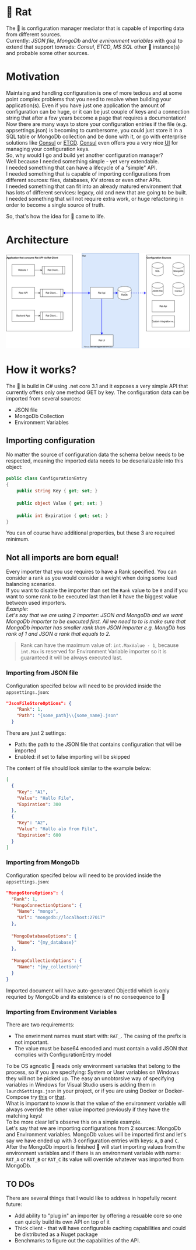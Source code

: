 # :rat: Rat

The :rat: is configuration manager mediator that is capable of importing data from different sources.  
Currently: _JSON file_, _MongoDb_ and/or _evnironment variables_ with goal to extend that support towrads: _Consul_, _ETCD_, _MS SQL_ other :rat: instance(s) and probable some other sources.

# Motivation
Maintaing and handling configuration is one of more tedious and at some point complex problems that you need to resolve when building your application(s). Even if you have just one application the amount of configuration can be huge, or it can be just couple of keys and a connection string that after a few years become a page that requires a documentation!  
Now there are many ways to store your configuration entries if the file (e.g. appsettings.json) is becoming to cumbersome, you could just store it in a SQL table or MongoDb collection and be done with it, or go with enterprise solutions like [Consul](https://www.consul.io/docs/agent/kv.html) or [ETCD](https://etcd.io/). [Consul](https://www.consul.io/docs/agent/kv.html) even offers you a very nice [UI](https://learn.hashicorp.com/consul/getting-started/ui) for managing your configuration keys.  
So, why would I go and build yet another configuration manager?  
Well because I needed something simple - yet very extendable.  
I needed something that can have a lifecycle of a "simple" API.  
I needed something that is capable of importing configurations from different sources: files, databases, KV stores or even other APIs.  
I needed something that can fit into an already matured environment that has lots of different services: legacy, old and new that are going to be built.  
I needed something that will not require extra work, or huge refactoring in order to become a single source of truth.  

So, that's how the idea for :rat: came to life. 

# Architecture
![rat system overview](Rat/documentation/diagrams/rat-overview.svg)

# How it works?

The :rat: is build in C# using .net core 3.1 and it exposes a very simple API that currently offers only one method GET by key.
The configuration data can be imported from several sources:
* JSON file
* MongoDb Collection
* Environment Variables

## Importing configuration
No matter the source of configuration data the schema below needs to be respected, meaning the imported data needs to be deserializable into this object:
```c#
public class ConfigurationEntry
{
    public string Key { get; set; }

    public object Value { get; set; }

    public int Expiration { get; set; }
}
```
You can of course have additional properties, but these 3 are required minimum.

## Not all imports are born equal!
Every importer that you use requires to have a Rank specified. You can consider a rank as you would consider a weight when doing some load balancing scenarios.  
If you want to disable the importer than set the `Rank` value to be `0` and if you want to some rank to be executed last than let it have the biggest value between used importers.  
_Example:  
Let's say that we are using 2 importer: JSON and MongoDb and we want MongoDb importer to be executed first. All we need to to is make sure that MongoDb importer has smaller rank than JSON importer e.g. MongDb has rank of 1 and JSON a rank that equals to 2._  

>Rank can have the maximum value of: `int.MaxValue - 1`, because `int.Max` is reserved for Environment Variable importer so it is guaranteed it will be always executed last.  

### Importing from JSON file
Configuration specifed below will need to be provided inside the `appsettings.json`:
```json
"JsonFileStoreOptions": {
    "Rank": 1,
    "Path": "{some_path}\\{some_name}.json"
  }
```
There are just 2 settings:
* Path: the path to the JSON file that contains configuration that will be imported
* Enabled: if set to false importing will be skipped

The content of file should look similar to the example below:
```json
[
  {
    "Key": "A1",
    "Value": "Hallo File",
    "Expiration": 300
  },
  {
    "Key": "A2",
    "Value": "Hallo alo from File",
    "Expiration": 600
  }
]
```

### Importing from MongoDb
Configuration specifed below will need to be provided inside the `appsettings.json`:
```json
"MongoStoreOptions": {
  "Rank": 1,
  "MongoConnectionOptions": {
    "Name": "mongo",
    "Url": "mongodb://localhost:27017"
  },

  "MongoDatabaseOptions": {
    "Name": "{my_database}"
  },

  "MongoCollectionOptions": {
    "Name": "{my_collection}"
  }
}
```
Imported document will have auto-generated ObjectId which is only requried by MongoDb and its existence is of no consequence to :rat: 

### Importing from Environment Variables
There are two requirements:
* The envrinment names must start with: `RAT_`. The casing of the prefix is not important. 
* The value must be base64 encoded and must contain a valid JSON that complies with ConfigurationEntry model

To be OS agnostic :rat: reads only environment variables that belong to the process, so if you are specifying: System or User variables on Windows they will not be picked up. The easy an unobtorsive way of specifying variables in Windows for Visual Studio users is adding them in `launchSettings.json` in your project, or if you are using Docker or Docker-Compose try [this](https://docs.docker.com/engine/reference/commandline/run/#set-environment-variables--e---env---env-file) or [that](https://docs.docker.com/compose/environment-variables/).  
What is important to know is that the value of the environment variable will always override the other value imported previously if they have the matching keys!  
To be more clear let's observe this on a simple example.  
Let's say that we are importing configurations from 2 sources: MongoDb and Environment variables. MongoDb values will be imported first and let's say we have ended up with 3 configuration entries with keys: `A`, `B` and `C`. After the MongoDb import is finished :rat: will start importing values from the environment variables and if there is an environment variable with name: `RAT_A` or `RAT_B` or `RAT_C` its value will override whatever was imported from MongoDb.  

## TO DOs
There are several things that I would like to address in hopefully recent future:
* Add ability to "plug in" an importer by offering a resuable core so one can quicily build its own API on top of it
* Thick client - that will have configurable caching capabilities and could be distributed as a Nuget package
* Benchmarks to figure out the capabilities of the API.
